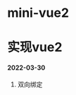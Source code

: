 <!--
 * @Descripttion: 
 * @version: 0.0.0
 * @Author: gavin
 * @Date: 2022-03-30 21:59:08
 * @LastEditors: gavin
 * @LastEditTime: 2022-03-30 22:00:07
-->
# mini-vue2
# 实现vue2
#### 2022-03-30
1. 双向绑定
